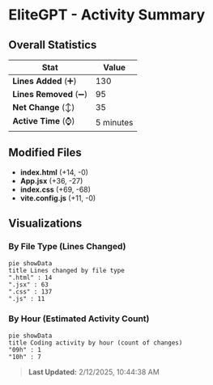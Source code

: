 # EliteGPT - Activity Summary 

## Overall Statistics

| Stat                   | Value                                                             |
| ---------------------- | ----------------------------------------------------------------- |
| **Lines Added** (➕)   | 130                                          |
| **Lines Removed** (➖) | 95                                        |
| **Net Change** (↕)    | 35                |
| **Active Time** (⌚)   | 5 minutes |


## Modified Files
- **index.html** (+14, -0)
- **App.jsx** (+36, -27)
- **index.css** (+69, -68)
- **vite.config.js** (+11, -0)

## Visualizations

### By File Type (Lines Changed)

```mermaid
pie showData
title Lines changed by file type
".html" : 14
".jsx" : 63
".css" : 137
".js" : 11
```

### By Hour (Estimated Activity Count)

```mermaid
pie showData
title Coding activity by hour (count of changes)
"09h" : 1
"10h" : 7
```


> **Last Updated:** 2/12/2025, 10:44:38 AM